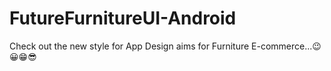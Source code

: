 # FutureFurnitureUI-Android
Check out the new style for App Design aims for Furniture E-commerce...😉😀😁😎
